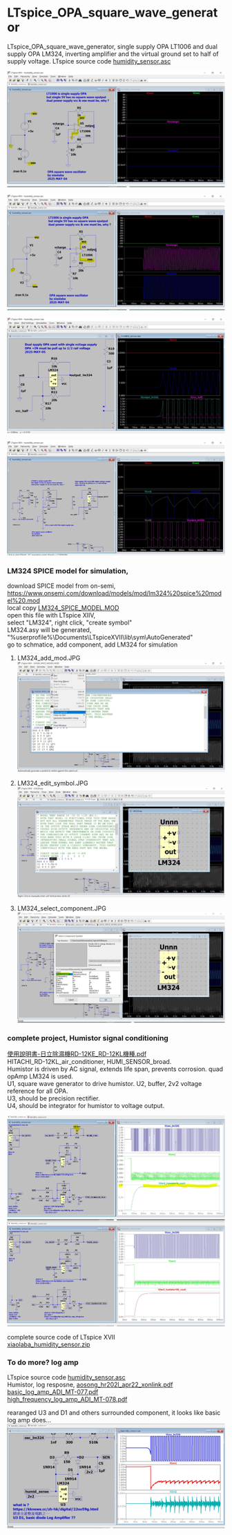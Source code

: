# LTspice_OPA_square_wave_generator
LTspice_OPA_square_wave_generator, single supply OPA LT1006 and dual supply OPA LM324, inverting amplifier and the virtual ground set to half of supply voltage. 
LTspice source code [humidity_sensor.asc](humidity_sensor.asc)  

![OPA_osc_single_supply_NG.JPG](OPA_osc_single_supply_NG.JPG)   

![OPA_osc_dual_supply.JPG](OPA_osc_dual_supply.JPG)   

![LM324_dual_supply_opa_single_5V_ok.JPG](LM324_dual_supply_opa_single_5V_ok.JPG)  



![LM324_LT1006_single_5V_ok.JPG](LM324_LT1006_single_5V_ok.JPG)   



### LM324 SPICE model for simulation,
download SPICE model from on-semi, https://www.onsemi.com/download/models/mod/lm324%20spice%20model%20.mod   
local copy [LM324_SPICE_MODEL.MOD](LM324_SPICE_MODEL.MOD)  
open this file with LTspice XIIV,  
select "LM324", right click, "create symbol"  
LM324.asy will be generated, "%userprofile%\Documents\LTspiceXVII\lib\sym\AutoGenerated"  
go to schmatice, add component, add LM324 for simulation  

1. LM324_add_mod.JPG  
![LM324_add_mod.JPG](LM324_add_mod.JPG)  

2. LM324_edit_symbol.JPG  
![LM324_edit_symbol.JPG](LM324_edit_symbol.JPG)

3. LM324_select_component.JPG  
![LM324_select_component.JPG](LM324_select_component.JPG)  


### complete project, Humistor signal conditioning
[使用說明書-日立除濕機RD-12KE_RD-12KL機種.pdf](使用說明書-日立除濕機RD-12KE_RD-12KL機種.pdf)  
HITACHI_RD-12KL_air_conditioner, HUMI_SENSOR_broad.  
Humistor is driven by AC signal, extends life span, prevents corrosion. quad opAmp LM324 is used.  
U1, square wave generator to drive humistor.
U2, buffer, 2v2 voltage reference for all OPA.  
U3, should be precision rectifier.  
U4, should be integrator for humistor to voltage output.  

![HITACHI_RD-12KL_HUMI_SENSOR_1K_VOUT3v3.jpg](HITACHI_RD-12KL_HUMI_SENSOR_1K_VOUT3v3.jpg)   
![HITACHI_RD-12KL_HUMI_SENSOR_10K_VOUT2v5.jpg](HITACHI_RD-12KL_HUMI_SENSOR_10K_VOUT2v5.jpg)  

complete source code of LTspice XVII  
[xiaolaba_humidity_sensor.zip](xiaolaba_humidity_sensor.zip)  


### To do more? log amp
LTspice source code [humidity_sensor.asc](humidity_sensor.asc)  
Humistor, log resposne, [aosong_hr202l_apr22_xonlink.pdf](aosong_hr202l_apr22_xonlink.pdf)  
[basic_log_amp_ADI_MT-077.pdf](basic_log_amp_ADI_MT-077.pdf)  
[high_frequency_log_amp_ADI_MT-078.pdf](high_frequency_log_amp_ADI_MT-078.pdf)  

rearanged U3 and D1 and others surrounded component, it looks like basic log amp does...
![LM324_U3_diode_log_amp.JPG](LM324_U3_diode_log_amp.JPG)  
